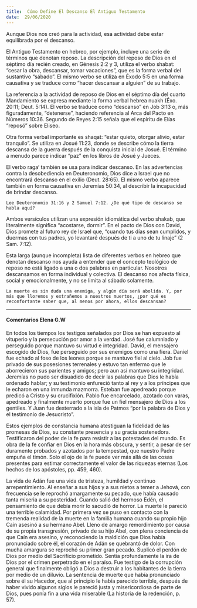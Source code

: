 ```yaml
---
title:  Cómo Define El Descanso El Antiguo Testamento
date:  29/06/2020
---
```


Aunque Dios nos creó para la actividad, esa actividad debe estar equilibrada por el descanso.

El Antiguo Testamento en hebreo, por ejemplo, incluye una serie de términos que denotan reposo. La descripción del reposo de Dios en el séptimo día recién creado, en Génesis 2:2 y 3, utiliza el verbo shabat: “cesar la obra, descansar, tomar vacaciones”, que es la forma verbal del sustantivo “sábado”. El mismo verbo se utiliza en Éxodo 5:5 en una forma causativa y se traduce como “hacer descansar a alguien” de su trabajo.

La referencia a la actividad de reposo de Dios en el séptimo día del cuarto Mandamiento se expresa mediante la forma verbal hebrea nuakh (Éxo. 20:11; Deut. 5:14). El verbo se traduce como “descanso” en Job 3:13 o, más figuradamente, “detenerse”, haciendo referencia al Arca del Pacto en Números 10:36. Segundo de Reyes 2:15 señala que el espíritu de Elías “reposó” sobre Eliseo.

Otra forma verbal importante es shaqat: “estar quieto, otorgar alivio, estar tranquilo”. Se utiliza en Josué 11:23, donde se describe cómo la tierra descansa de la guerra después de la conquista inicial de Josué. El término a menudo parece indicar “paz” en los libros de Josué y Jueces.

El verbo raga‘ también se usa para indicar descanso. En las advertencias contra la desobediencia en Deuteronomio, Dios dice a Israel que no encontrará descanso en el exilio (Deut. 28:65). El mismo verbo aparece también en forma causativa en Jeremías 50:34, al describir la incapacidad de brindar descanso.

`Lee Deuteronomio 31:16 y 2 Samuel 7:12. ¿De qué tipo de descanso se habla aquí?`

Ambos versículos utilizan una expresión idiomática del verbo shakab, que literalmente significa “acostarse, dormir”. En el pacto de Dios con David, Dios promete al futuro rey de Israel que, “cuando tus días sean cumplidos, y duermas con tus padres, yo levantaré después de ti a uno de tu linaje” (2 Sam. 7:12).

Esta larga (aunque incompleta) lista de diferentes verbos en hebreo que denotan descanso nos ayuda a entender que el concepto teológico de reposo no está ligado a una o dos palabras en particular. Nosotros descansamos en forma individual y colectiva. El descanso nos afecta física, social y emocionalmente, y no se limita al sábado solamente.

`La muerte es sin duda una enemiga, y algún día será abolida. Y, por más que lloremos y extrañemos a nuestros muertos, ¿por qué es reconfortante saber que, al menos por ahora, ellos descansan?`

---

#### Comentarios Elena G.W

En todos los tiempos los testigos señalados por Dios se han expuesto al vituperio y la persecución por amor a la verdad. José fue calumniado y perseguido porque mantuvo su virtud e integridad. David, el mensajero escogido de Dios, fue perseguido por sus enemigos como una fiera. Daniel fue echado al foso de los leones porque se mantuvo fiel al cielo. Job fue privado de sus posesiones terrenales y estuvo tan enfermo que le aborrecieron sus parientes y amigos; pero aun así mantuvo su integridad. Jeremías no pudo ser disuadido de decir las palabras que Dios le había ordenado hablar; y su testimonio enfureció tanto al rey y a los príncipes que le echaron en una inmunda mazmorra. Esteban fue apedreado porque predicó a Cristo y su crucifixión. Pablo fue encarcelado, azotado con varas, apedreado y finalmente muerto porque fue un fiel mensajero de Dios a los gentiles. Y Juan fue desterrado a la isla de Patmos “por la palabra de Dios y el testimonio de Jesucristo”.

Estos ejemplos de constancia humana atestiguan la fidelidad de las promesas de Dios, su constante presencia y su gracia sostenedora. Testificaron del poder de la fe para resistir a las potestades del mundo. Es obra de la fe confiar en Dios en la hora más obscura, y sentir, a pesar de ser duramente probados y azotados por la tempestad, que nuestro Padre empuña el timón. Solo el ojo de la fe puede ver más allá de las cosas presentes para estimar correctamente el valor de las riquezas eternas (Los hechos de los apóstoles, pp. 459, 460).

La vida de Adán fue una vida de tristeza, humildad y continuo arrepentimiento. Al enseñar a sus hijos y a sus nietos a temer a Jehová, con frecuencia se le reprochó amargamente su pecado, que había causado tanta miseria a su posteridad. Cuando salió del hermoso Edén, el pensamiento de que debía morir lo sacudió de horror. La muerte le pareció una terrible calamidad. Por primera vez se puso en contacto con la tremenda realidad de la muerte en la familia humana cuando su propio hijo Caín asesinó a su hermano Abel. Lleno de amargo remordimiento por causa de su propia transgresión, privado de su hijo Abel, con plena conciencia de que Caín era asesino, y reconociendo la maldición que Dios había pronunciado sobre él, el corazón de Adán se quebrantó de dolor. Con mucha amargura se reprochó su primer gran pecado. Suplicó el perdón de Dios por medio del Sacrificio prometido. Sentía profundamente la ira de Dios por el crimen perpetrado en el paraíso. Fue testigo de la corrupción general que finalmente obligó a Dios a destruir a los habitantes de la tierra por medio de un diluvio. La sentencia de muerte que había pronunciado sobre él su Hacedor, que al principio le había parecido terrible, después de haber vivido algunos siglos le pareció justa y misericordiosa de parte de Dios, pues ponía fin a una vida miserable (La historia de la redención, p. 57).